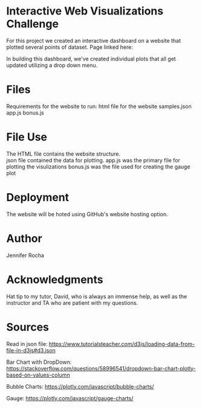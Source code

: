 # Interactive Web Visualizations Challenge
For this project we created an interactive dashboard on a website that plotted several points of dataset. Page linked here: 

In building this dashboard, we've created individual plots that all get updated utilizing a drop down menu.  

# Files
Requirements for the website to run:
html file for the website
samples.json 
app.js
bonus.js 

# File Use
The HTML file contains the website structure.  
json file contained the data for plotting.
app.js was the primary file for plotting the visulizations
bonus.js was the file used for creating the gauge plot

# Deployment
The website will be hoted using GitHub's website hosting option. 

# Author
Jennifer Rocha

# Acknowledgments
Hat tip to my tutor, David, who is always an immense help, as well as the instructor and TA who are patient with my questions. 

# Sources
Read in json file:
https://www.tutorialsteacher.com/d3js/loading-data-from-file-in-d3js#d3.json

Bar Chart with DropDown:
https://stackoverflow.com/questions/58996541/dropdown-bar-chart-plotly-based-on-values-column

Bubble Charts:
https://plotly.com/javascript/bubble-charts/

Gauge:
https://plotly.com/javascript/gauge-charts/

